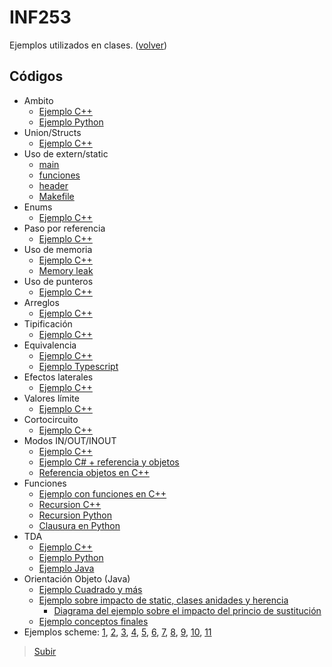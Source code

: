 # INF253
Ejemplos utilizados en clases. ([volver](https://wormaza.github.io/clases.utfsm/))

##  Códigos

* Ambito
  * [Ejemplo C++](inf253/001%20EJEMPLO_AMBITO_C++/ejemplo_ambito.cpp)
  * [Ejemplo Python](inf253/001%20EJEMPLO_AMBITO_PYTHON/ambitopython.py)
* Union/Structs 
  * [Ejemplo C++](inf253/002%20EJEMPLO_UNION_C++/ejemplo_union.cpp)
* Uso de extern/static
  * [main](inf253/003%20EJEMPLO_EXTERN_C++/externstatic.cpp)
  * [funciones](inf253/003%20EJEMPLO_EXTERN_C++/funciones.cpp)
  * [header](inf253/003%20EJEMPLO_EXTERN_C++/header.h)
  * [Makefile](inf253/003%20EJEMPLO_EXTERN_C++/Makefile) 
* Enums
  * [Ejemplo C++](inf253/004%20EJEMPLO_ENUMS_C++/ejemplo_enums.cpp)
* Paso por referencia
  * [Ejemplo C++](inf253/005%20EJEMPLO_PASO_REFERENCIA_C++/pasoporreferencia.cpp)
* Uso de memoria
  * [Ejemplo C++](inf253/006%20EJEMPLO_MEMORIA_C++/memorias.cpp)
  * [Memory leak](inf253/008%20EJEMPLO_MEMORY_LEAK_C++/memoryleak.cpp)
* Uso de punteros
  * [Ejemplo C++](inf253/007%20EJEMPLO_PUNTEROS_C++/punteros.cpp)
* Arreglos
  * [Ejemplo C++](inf253/009%20EJEMPLO_ARREGLOS_C++/ejemplo_arreglos.cpp)
* Tipificación
  * [Ejemplo C++](inf253/010%20EJEMPLO_TIPIFICACION_C++/ejemplo_tipificacion.cpp)
* Equivalencia
  * [Ejemplo C++](inf253/011%20EJEMPLO_EQUIVALENCIA_C++_TYPESCRIPT/equivalencia_structs.cpp)
  * [Ejemplo Typescript](inf253/011%20EJEMPLO_EQUIVALENCIA_C++_TYPESCRIPT/estructural.ts)
* Efectos laterales
  * [Ejemplo C++](inf253/012%20EJEMPLO_EFECTOS_LATERALES/ejemplo_efectos.cpp)
* Valores límite
  * [Ejemplo C++](inf253/013%20EJEMPLO_SOBREPASAR_VALORES/ejemplo_valores.cpp)
* Cortocircuito
  * [Ejemplo C++](inf253/014%20EJEMPLO_CORTOCIRCUITOS/ejemplo_circuitos.cpp)
* Modos IN/OUT/INOUT
  * [Ejemplo C++](inf253/015%20EJEMPLO_MODO_IN_OUT_INOUT/ejemplos_modos.cpp)
  * [Ejemplo C# + referencia y objetos](inf253/018%20EJEMPLO_LIGADO_C#/Program.cs)
  * [Referencia objetos en C++](inf253/020%20EJEMPLO_LIGADO_C++/ejemplo_objeto.cpp)
* Funciones
  * [Ejemplo con funciones en C++](inf253/016%20EJEMPLO_FUNCIONES/ejemplo_funcion.cpp)
  * [Recursion C++](inf253/017%20EJEMPLO_RECURSION/Factorial.cpp)
  * [Recursion Python](inf253/017%20EJEMPLO_RECURSION/Fibo.py)
  * [Clausura en Python](inf253/019%20EJEMPLO_CLAUSURA/ejemplo_clausura.py)
* TDA
  * [Ejemplo C++](inf253/022%20EJEMPLO_C++_TDA/ejemplo_objeto.cpp)
  * [Ejemplo Python](inf253/023%20EJEMPLO_PYTHON_TDA/ejemplo.py)
  * [Ejemplo Java](inf253/021%20EJEMPLO_JAVA_TDA/PuntoTDA/PuntoTDA.zip)
* Orientación Objeto (Java)
  * [Ejemplo Cuadrado y más](inf253/024%20EJEMPLO_JAVA_CUADRADO/CUADRADO/CUADRADO.zip)
  * [Ejemplo sobre impacto de static, clases anidades y herencia](inf253/025%20EJEMPLO_JAVA_VARIOS/STATIC_ANIDADOS_HERENCIA.zip)
    * [Diagrama del ejemplo sobre el impacto del princio de sustitución](inf253/025%20EJEMPLO_JAVA_VARIOS/ejemplo_clase_OO.pdf)
  * [Ejemplo conceptos finales](inf253/026%20EJEMPLO_JAVA_FINALES/ejemplos_finales_java.zip)
* Ejemplos scheme: [1](inf253/027%20EJEMPLOS_SCHEME/ejemplo0.scm), [2](inf253/027%20EJEMPLOS_SCHEME/ejemplo1.scm), [3](inf253/027%20EJEMPLOS_SCHEME/ejemplo2.scm), [4](inf253/027%20EJEMPLOS_SCHEME/ejemplo3.scm), [5](inf253/027%20EJEMPLOS_SCHEME/ejemplo4.scm), [6](inf253/027%20EJEMPLOS_SCHEME/ejemplo5.scm), [7](inf253/027%20EJEMPLOS_SCHEME/ejemplo6.scm), [8](inf253/027%20EJEMPLOS_SCHEME/ejemplo7.scm), [9](inf253/027%20EJEMPLOS_SCHEME/ejemplo8.scm), [10](inf253/027%20EJEMPLOS_SCHEME/ejemplo9.scm),  [11](inf253/027%20EJEMPLOS_SCHEME/ejemplo10.scm) 
> [Subir](#inf253)